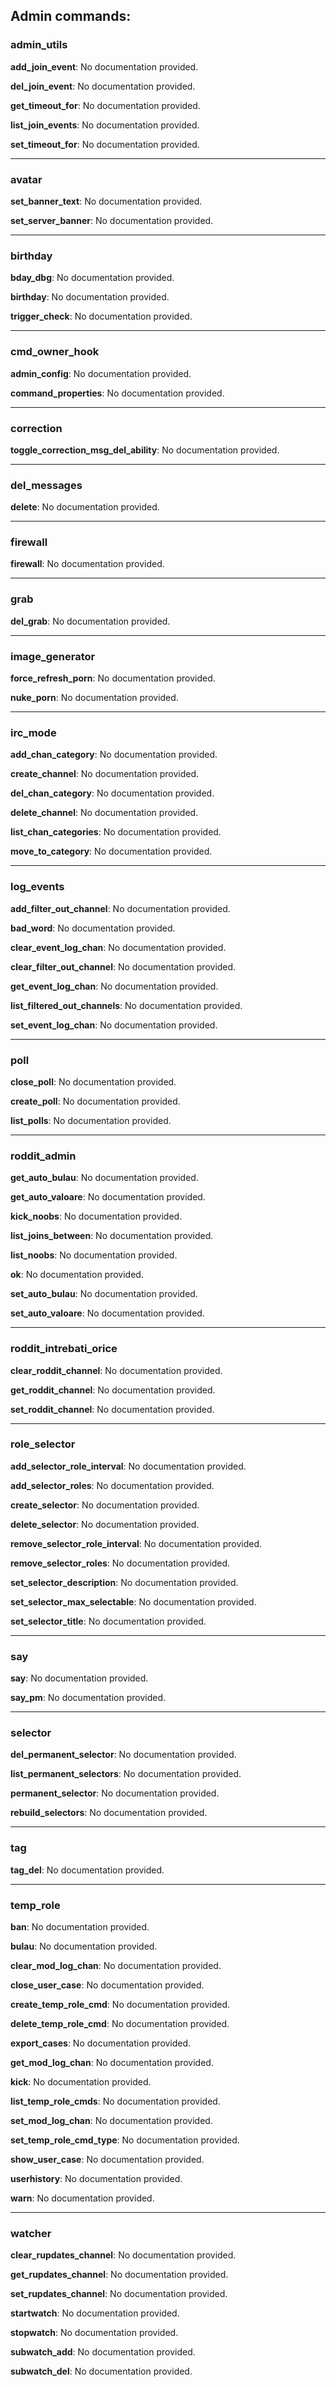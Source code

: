 Admin commands:
------
### admin_utils 
**add_join_event**: No documentation provided.

**del_join_event**: No documentation provided.

**get_timeout_for**: No documentation provided.

**list_join_events**: No documentation provided.

**set_timeout_for**: No documentation provided.

------
### avatar 
**set_banner_text**: No documentation provided.

**set_server_banner**: No documentation provided.

------
### birthday 
**bday_dbg**: No documentation provided.

**birthday**: No documentation provided.

**trigger_check**: No documentation provided.

------
### cmd_owner_hook 
**admin_config**: No documentation provided.

**command_properties**: No documentation provided.

------
### correction 
**toggle_correction_msg_del_ability**: No documentation provided.

------
### del_messages 
**delete**: No documentation provided.

------
### firewall 
**firewall**: No documentation provided.

------
### grab 
**del_grab**: No documentation provided.

------
### image_generator 
**force_refresh_porn**: No documentation provided.

**nuke_porn**: No documentation provided.

------
### irc_mode 
**add_chan_category**: No documentation provided.

**create_channel**: No documentation provided.

**del_chan_category**: No documentation provided.

**delete_channel**: No documentation provided.

**list_chan_categories**: No documentation provided.

**move_to_category**: No documentation provided.

------
### log_events 
**add_filter_out_channel**: No documentation provided.

**bad_word**: No documentation provided.

**clear_event_log_chan**: No documentation provided.

**clear_filter_out_channel**: No documentation provided.

**get_event_log_chan**: No documentation provided.

**list_filtered_out_channels**: No documentation provided.

**set_event_log_chan**: No documentation provided.

------
### poll 
**close_poll**: No documentation provided.

**create_poll**: No documentation provided.

**list_polls**: No documentation provided.

------
### roddit_admin 
**get_auto_bulau**: No documentation provided.

**get_auto_valoare**: No documentation provided.

**kick_noobs**: No documentation provided.

**list_joins_between**: No documentation provided.

**list_noobs**: No documentation provided.

**ok**: No documentation provided.

**set_auto_bulau**: No documentation provided.

**set_auto_valoare**: No documentation provided.

------
### roddit_intrebati_orice 
**clear_roddit_channel**: No documentation provided.

**get_roddit_channel**: No documentation provided.

**set_roddit_channel**: No documentation provided.

------
### role_selector 
**add_selector_role_interval**: No documentation provided.

**add_selector_roles**: No documentation provided.

**create_selector**: No documentation provided.

**delete_selector**: No documentation provided.

**remove_selector_role_interval**: No documentation provided.

**remove_selector_roles**: No documentation provided.

**set_selector_description**: No documentation provided.

**set_selector_max_selectable**: No documentation provided.

**set_selector_title**: No documentation provided.

------
### say 
**say**: No documentation provided.

**say_pm**: No documentation provided.

------
### selector 
**del_permanent_selector**: No documentation provided.

**list_permanent_selectors**: No documentation provided.

**permanent_selector**: No documentation provided.

**rebuild_selectors**: No documentation provided.

------
### tag 
**tag_del**: No documentation provided.

------
### temp_role 
**ban**: No documentation provided.

**bulau**: No documentation provided.

**clear_mod_log_chan**: No documentation provided.

**close_user_case**: No documentation provided.

**create_temp_role_cmd**: No documentation provided.

**delete_temp_role_cmd**: No documentation provided.

**export_cases**: No documentation provided.

**get_mod_log_chan**: No documentation provided.

**kick**: No documentation provided.

**list_temp_role_cmds**: No documentation provided.

**set_mod_log_chan**: No documentation provided.

**set_temp_role_cmd_type**: No documentation provided.

**show_user_case**: No documentation provided.

**userhistory**: No documentation provided.

**warn**: No documentation provided.

------
### watcher 
**clear_rupdates_channel**: No documentation provided.

**get_rupdates_channel**: No documentation provided.

**set_rupdates_channel**: No documentation provided.

**startwatch**: No documentation provided.

**stopwatch**: No documentation provided.

**subwatch_add**: No documentation provided.

**subwatch_del**: No documentation provided.

